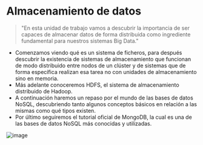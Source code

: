 # Almacenamiento de datos

> "En esta unidad de trabajo vamos a descubrir la importancia de ser capaces de almacenar
datos de forma distribuida como ingrediente fundamental para nuestros sistemas Big Data."

- Comenzamos viendo qué es un sistema de ficheros, para después descubrir la existencia de
sistemas de almacenamiento que funcionan de modo distribuido entre nodos de un clúster y
de sistemas que de forma específica realizan esa tarea no con unidades de almacenamiento
sino en memoria.
- Más adelante conoceremos HDFS, el sistema de almacenamiento distribuido de Hadoop.
- A continuación haremos un repaso por el mundo de las bases de datos NoSQL,
descubriendo tanto algunos conceptos básicos en relación a las mismas como qué tipos
existen.
- Por último seguiremos el tutorial oficial de MongoDB, la cual es una de las bases de datos
NoSQL más conocidas y utilizadas.

![image](https://github.com/victoriajm07/IABD/assets/122750285/c472c89e-36d4-4318-a4f6-80270dec7691)
